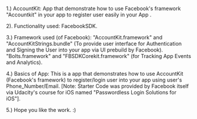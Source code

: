 1.) AccountKit:  App that demonstrate how to use Facebook's framework "Accountkit" in your app to register user easily in your App .

2). Functionality used:
    FacebookSDK.

3.) Framework used (of Facebook):
   "AccountKit.framework" and "AccountKitStrings.bundle" (To provide user interface for Authentication and Signing the User into your app via UI prebuild by Facebook).
   "Bolts.framework" and "FBSDKCorekit.framework" (for Tracking App Events and Analytics).
   
4.) Basics of App:
    This is a app that demonstrates how to use AccountKit (Facebook's framework) to register/login user into your app using user's
    Phone_Number/Email.
    [Note: Starter Code was provided by Facebook itself via Udacity's course for iOS named "Passwordless Login Solutions for iOS"].
    
5.) Hope you like the work. :)

